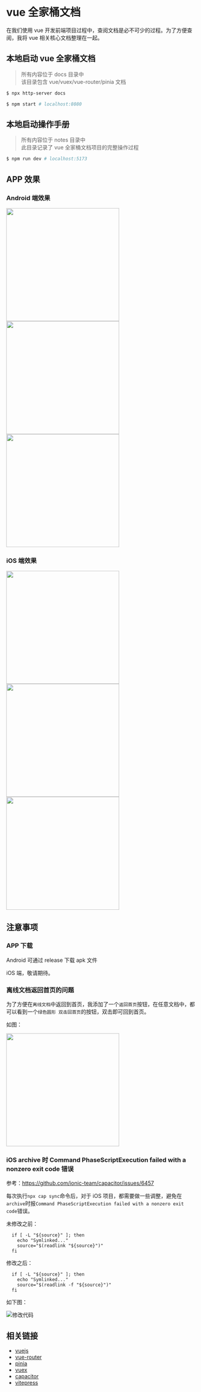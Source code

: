 # vue 全家桶文档

在我们使用 vue 开发前端项目过程中，查阅文档是必不可少的过程。为了方便查阅，我将 vue 相关核心文档整理在一起。

## 本地启动 vue 全家桶文档

> 所有内容位于 docs 目录中  
> 该目录包含 vue/vuex/vue-router/pinia 文档

```bash
$ npx http-server docs

$ npm start # localhost:8080
```

## 本地启动操作手册

> 所有内容位于 notes 目录中  
> 此目录记录了 vue 全家桶文档项目的完整操作过程

```bash
$ npm run dev # localhost:5173
```

## APP 效果

### Android 端效果

<img src='./files/assets/ad-01.jpeg' style="width: 300px"/>
<img src='./files/assets/ad-02.jpeg' style="width: 300px"/>
<img src='./files/assets/ad-03.jpeg' style="width: 300px"/>

### iOS 端效果

<img src='./files/assets/ios-01.jpeg' style="width: 300px"/>
<img src='./files/assets/ios-02.jpeg' style="width: 300px"/>
<img src='./files/assets/ios-03.jpeg' style="width: 300px"/>

## 注意事项

### APP 下载

Android 可通过 release 下载 apk 文件

iOS 端，敬请期待。

### 离线文档返回首页的问题

为了方便在`离线文档`中返回到首页，我添加了一个`返回首页`按钮，在任意文档中，都可以看到一个`绿色圆形 双击回首页`的按钮，双击即可回到首页。

如图：

<img src='./files/assets/back-home-btn.jpeg' style="width: 300px"/>

### iOS archive 时 Command PhaseScriptExecution failed with a nonzero exit code 错误

参考：https://github.com/ionic-team/capacitor/issues/6457

每次执行`npx cap sync`命令后，对于 iOS 项目，都需要做一些调整，避免在`archive`时报`Command PhaseScriptExecution failed with a nonzero exit code`错误。

未修改之前：

```
  if [ -L "${source}" ]; then
    echo "Symlinked..."
    source="$(readlink "${source}")"
  fi
```

修改之后：

```
  if [ -L "${source}" ]; then
    echo "Symlinked..."
    source="$(readlink -f "${source}")"
  fi
```

如下图：

![修改代码](./files/assets/xcode-error.png)

## 相关链接

- [vuejs](https://cn.vuejs.org/)
- [vue-router](https://router.vuejs.org/zh/)
- [pinia](https://pinia.vuejs.org/zh/)
- [vuex](https://vuex.vuejs.org/zh/)
- [capacitor](https://capacitorjs.com/)
- [vitepress](https://vitepress.dev/zh/)
